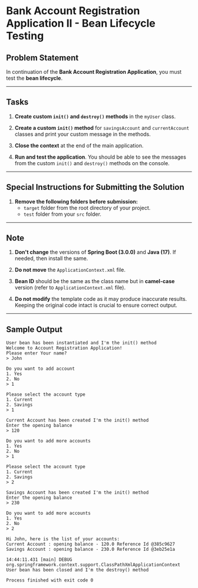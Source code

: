 # Bank Account Registration Application II - Bean Lifecycle Testing

## Problem Statement
In continuation of the **Bank Account Registration Application**, you must test the **bean lifecycle**.

---

## Tasks

1. **Create custom `init()` and `destroy()` methods** in the `myUser` class.

2. **Create a custom `init()` method** for `savingsAccount` and `currentAccount` classes and print your custom message in the methods.

3. **Close the context** at the end of the main application.

4. **Run and test the application**. You should be able to see the messages from the custom `init()` and `destroy()` methods on the console.

---

## Special Instructions for Submitting the Solution

1. **Remove the following folders before submission:**
   - `target` folder from the root directory of your project.
   - `test` folder from your `src` folder.

---

## Note

1. **Don't change** the versions of **Spring Boot (3.0.0)** and **Java (17)**. If needed, then install the same.

2. **Do not move** the `ApplicationContext.xml` file.

3. **Bean ID** should be the same as the class name but in **camel-case** version (refer to `ApplicationContext.xml` file).

4. **Do not modify** the template code as it may produce inaccurate results. Keeping the original code intact is crucial to ensure correct output.

---

## Sample Output

```shell
User bean has been instantiated and I'm the init() method  
Welcome to Account Registration Application!  
Please enter Your name?  
> John  

Do you want to add account  
1. Yes  
2. No  
> 1  

Please select the account type  
1. Current  
2. Savings  
> 1  

Current Account has been created I'm the init() method  
Enter the opening balance  
> 120  

Do you want to add more accounts  
1. Yes  
2. No  
> 1  

Please select the account type  
1. Current  
2. Savings  
> 2  

Savings Account has been created I'm the init() method  
Enter the opening balance  
> 230  

Do you want to add more accounts  
1. Yes  
2. No  
> 2  

Hi John, here is the list of your accounts:  
Current Account : opening balance - 120.0 Reference Id @385c9627  
Savings Account : opening balance - 230.0 Reference Id @3eb25e1a  

14:44:11.431 [main] DEBUG org.springframework.context.support.ClassPathXmlApplicationContext  
User bean has been closed and I'm the destroy() method  

Process finished with exit code 0  
